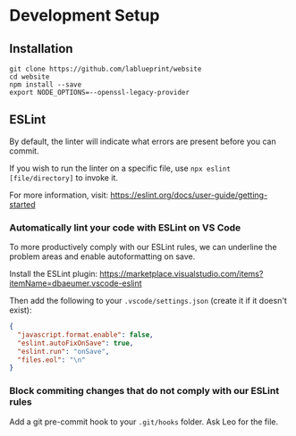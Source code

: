 # Development Setup

## Installation

```
git clone https://github.com/lablueprint/website
cd website
npm install --save
export NODE_OPTIONS=--openssl-legacy-provider
```

## ESLint

By default, the linter will indicate what errors are present before you can commit.

If you wish to run the linter on a specific file, use ```npx eslint [file/directory]``` to invoke it.

For more information, visit: https://eslint.org/docs/user-guide/getting-started

### Automatically lint your code with ESLint on VS Code

To more productively comply with our ESLint rules, we can underline the problem areas and enable autoformatting on save.

Install the ESLint plugin: https://marketplace.visualstudio.com/items?itemName=dbaeumer.vscode-eslint

Then add the following to your ```.vscode/settings.json``` (create it if it doesn't exist):

```json
{
  "javascript.format.enable": false,
  "eslint.autoFixOnSave": true,
  "eslint.run": "onSave",
  "files.eol": "\n"
}
```

### Block commiting changes that do not comply with our ESLint rules

Add a git pre-commit hook to your ```.git/hooks``` folder. Ask Leo for the file.

